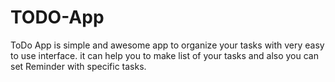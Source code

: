 # TODO-App
ToDo App is simple and awesome app to organize your tasks with very easy to use interface. it can help you to make list of your tasks and also you can set Reminder with specific tasks.
